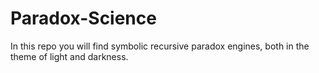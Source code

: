 # Paradox-Science
In this repo you will find symbolic recursive paradox engines, both in the theme of light and darkness.
